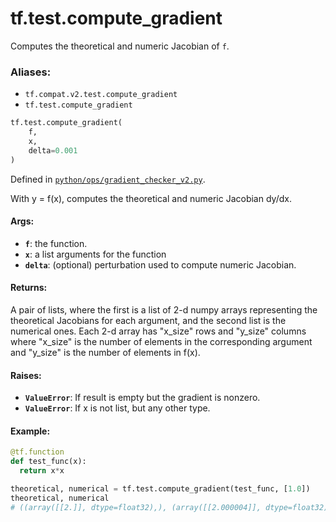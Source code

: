 <div itemscope itemtype="http://developers.google.com/ReferenceObject">
<meta itemprop="name" content="tf.test.compute_gradient" />
<meta itemprop="path" content="Stable" />
</div>

# tf.test.compute_gradient

Computes the theoretical and numeric Jacobian of `f`.

### Aliases:

* `tf.compat.v2.test.compute_gradient`
* `tf.test.compute_gradient`

``` python
tf.test.compute_gradient(
    f,
    x,
    delta=0.001
)
```



Defined in [`python/ops/gradient_checker_v2.py`](/code/stable/tensorflow/python/ops/gradient_checker_v2.py).

<!-- Placeholder for "Used in" -->

With y = f(x), computes the theoretical and numeric Jacobian dy/dx.

#### Args:


* <b>`f`</b>: the function.
* <b>`x`</b>: a list arguments for the function
* <b>`delta`</b>: (optional) perturbation used to compute numeric Jacobian.


#### Returns:

A pair of lists, where the first is a list of 2-d numpy arrays representing
the theoretical Jacobians for each argument, and the second list is the
numerical ones. Each 2-d array has "x_size" rows
and "y_size" columns where "x_size" is the number of elements in the
corresponding argument and "y_size" is the number of elements in f(x).



#### Raises:


* <b>`ValueError`</b>: If result is empty but the gradient is nonzero.
* <b>`ValueError`</b>: If x is not list, but any other type.


#### Example:


```python
@tf.function
def test_func(x):
  return x*x

theoretical, numerical = tf.test.compute_gradient(test_func, [1.0])
theoretical, numerical
# ((array([[2.]], dtype=float32),), (array([[2.000004]], dtype=float32),))
```